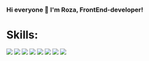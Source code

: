 ### Hi everyone 👋 I'm Roza, FrontEnd-developer!

<h1>Skills:</h1>


<img src="https://img.shields.io/badge/HTML-243763?style=for-the-badge&logo=HTML5&logoColor=#E34F26"/> <img src="https://img.shields.io/badge/CSS-243763?style=for-the-badge&logo=CSS3&logoColor=#1572B6"/> <img src="https://img.shields.io/badge/JavaScript-243763?style=for-the-badge&logo=JavaScript&logoColor=#F7DF1E"/> <img src="https://img.shields.io/badge/React-243763?style=for-the-badge&logo=React&logoColor=#61DAFB"/> <img src="https://img.shields.io/badge/TypeScript-243763?style=for-the-badge&logo=TypeScript&logoColor=#3178C6"/> <img src="https://img.shields.io/badge/Firebase-243763?style=for-the-badge&logo=Firebase&logoColor=#FFCA28"/> <img src="https://img.shields.io/badge/Sass-243763?style=for-the-badge&logo=Sass&logoColor=#CC6699"/> <img src="https://img.shields.io/badge/Redux-243763?style=for-the-badge&logo=Redux&logoColor=#764ABC"/>
